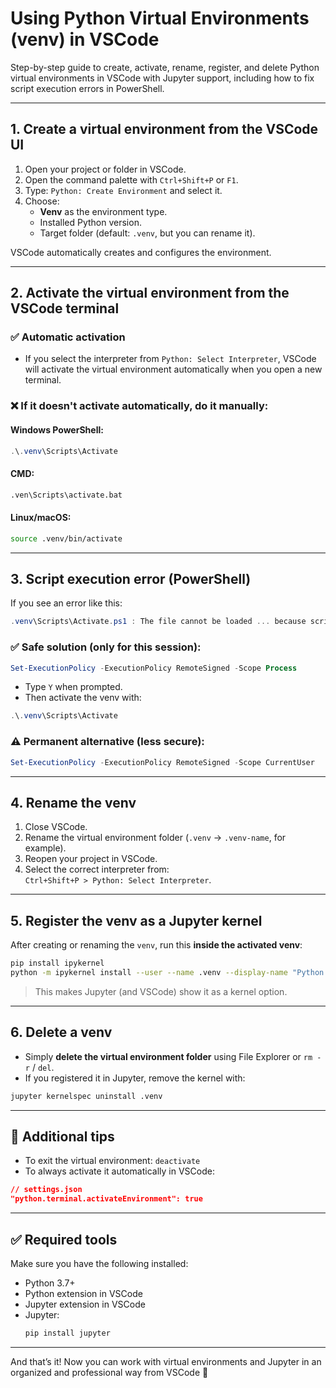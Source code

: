 # Using Python Virtual Environments (venv) in VSCode

Step-by-step guide to create, activate, rename, register, and delete Python virtual environments in VSCode with Jupyter support, including how to fix script execution errors in PowerShell.

---

## 1. Create a virtual environment from the VSCode UI

1. Open your project or folder in VSCode.
2. Open the command palette with `Ctrl+Shift+P` or `F1`.
3. Type: `Python: Create Environment` and select it.
4. Choose:
   - **Venv** as the environment type.
   - Installed Python version.
   - Target folder (default: `.venv`, but you can rename it).

VSCode automatically creates and configures the environment.

---

## 2. Activate the virtual environment from the VSCode terminal

### ✅ Automatic activation

- If you select the interpreter from `Python: Select Interpreter`, VSCode will activate the virtual environment automatically when you open a new terminal.

### ❌ If **it doesn't activate automatically**, do it manually:

#### Windows PowerShell:

```powershell
.\.venv\Scripts\Activate
```

#### CMD:

```cmd
.ven\Scripts\activate.bat
```

#### Linux/macOS:

```bash
source .venv/bin/activate
```

---

## 3. Script execution error (PowerShell)

If you see an error like this:

```powershell
.venv\Scripts\Activate.ps1 : The file cannot be loaded ... because script execution is disabled...
```

### ✅ Safe solution (only for this session):

```powershell
Set-ExecutionPolicy -ExecutionPolicy RemoteSigned -Scope Process
```

- Type `Y` when prompted.
- Then activate the venv with:

```powershell
.\.venv\Scripts\Activate
```

### ⚠️ Permanent alternative (less secure):

```powershell
Set-ExecutionPolicy -ExecutionPolicy RemoteSigned -Scope CurrentUser
```

---

## 4. Rename the venv

1. Close VSCode.
2. Rename the virtual environment folder (`.venv` → `.venv-name`, for example).
3. Reopen your project in VSCode.
4. Select the correct interpreter from:  
   `Ctrl+Shift+P > Python: Select Interpreter`.

---

## 5. Register the venv as a Jupyter kernel

After creating or renaming the `venv`, run this **inside the activated venv**:

```bash
pip install ipykernel
python -m ipykernel install --user --name .venv --display-name "Python (.venv)"
```

> This makes Jupyter (and VSCode) show it as a kernel option.

---

## 6. Delete a venv

- Simply **delete the virtual environment folder** using File Explorer or `rm -r` / `del`.
- If you registered it in Jupyter, remove the kernel with:

```bash
jupyter kernelspec uninstall .venv
```

---

## 🧠 Additional tips

- To exit the virtual environment: `deactivate`
- To always activate it automatically in VSCode:

```json
// settings.json
"python.terminal.activateEnvironment": true
```

---

## ✅ Required tools

Make sure you have the following installed:

- Python 3.7+
- Python extension in VSCode
- Jupyter extension in VSCode
- Jupyter:
  ```bash
  pip install jupyter
  ```

---

And that’s it! Now you can work with virtual environments and Jupyter in an organized and professional way from VSCode 🎉
